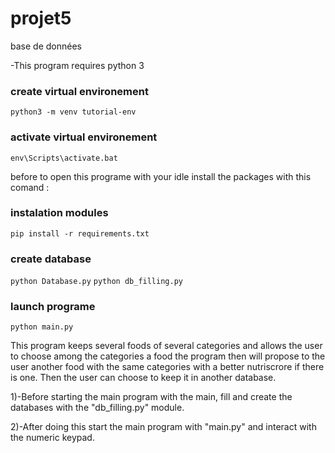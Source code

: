 # projet5
base de données

-This program requires python 3

### create virtual environement
`python3 -m venv tutorial-env`

### activate virtual environement
`env\Scripts\activate.bat`

before to open this programe with your idle install the packages with this comand :
### instalation modules
`pip install -r requirements.txt`

### create database 
`python Database.py`
`python db_filling.py`

### launch programe
`python main.py`

This program keeps several foods of several categories and allows the user to choose among the categories a food the program then will propose to the user another food with the same categories with a better nutriscrore if there is one. Then the user can choose to keep it in another database.

1)-Before starting the main program with the main, fill and create the databases with the "db_filling.py" module.

2)-After doing this start the main program with "main.py" and interact with the numeric keypad.


